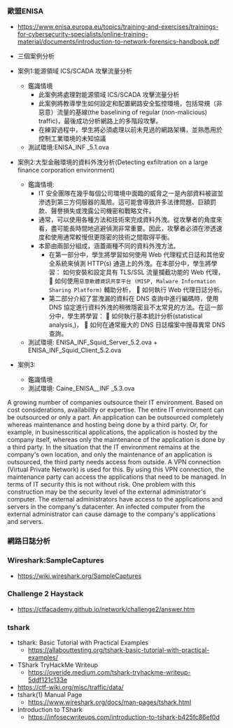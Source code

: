 ### 歐盟ENISA 
- https://www.enisa.europa.eu/topics/training-and-exercises/trainings-for-cybersecurity-specialists/online-training-material/documents/introduction-to-network-forensics-handbook.pdf

- 三個案例分析
- 案例1:能源領域 ICS/SCADA 攻擊流量分析
  - 鑑識情境
    - 此案例將處理對能源領域 ICS/SCADA 攻擊流量分析
    - 此案例將教導學生如何設定和配置網路安全監控環境，包括常規（非惡意）流量的基線(the baselining of regular (non-malicious) traffic)，最後成功分析網路上的多階段攻擊。
    - 在練習過程中，學生將必須處理以前未見過的網路架構，並熟悉用於控制工業環境的未知協議
  - 測試環境:ENISA_INF _5.1.ova 
- 案例2:大型金融環境的資料外洩分析(Detecting exfiltration on a large finance corporation environment)
  - 鑑識情境:
    - IT 安全團隊在幾乎每個公司環境中面臨的威脅之一是內部資料被盜並滲透到第三方伺服器的風險。這可能會導致許多法律問題、巨額罰款、聲譽損失或洩露公司機密和戰略文件。
    - 通常，可以使用各種方法和技術來完成資料外洩。從攻擊者的角度來看，盡可能長時間地逃避偵測非常重要。因此，攻擊者必須在滲透速度和使用通常較慢但更隱密的技術之間取得平衡。
    - 本節由兩部分組成，涵蓋兩種不同的資料外洩方法。
      - 在第一部分中，學生將學習如何使用 Web 代理程式日誌和其他安全系統來偵測 HTTP(s) 通道上的外洩。在本部分中，學生將學習： 如何安裝和設定具有 TLS/SSL 流量攔截功能的 Web 代理，  如何使用`惡意軟體資訊共享平台 (MISP, Malware Information Sharing Platform)` 輔助分析，  如何執行 Web 代理日誌分析。
      - 第二部分介紹了當洩漏的資料在 DNS 查詢中進行編碼時，使用 DNS 協定進行資料外洩的稍微隱密且不太常見的方法。在這一部分中，學生將學習：  如何執行基本統計分析(statistical analysis,)，  如何在通常龐大的 DNS 日誌檔案中搜尋異常 DNS 查詢。
  - 測試環境: ENISA_INF_Squid_Server_5.2.ova   + ENISA_INF_Squid_Client_5.2.ova
- 案例3:
  - 鑑識情境
  - 測試環境: Caine_ENISA__INF _5.3.ova


A growing number of companies outsource their IT environment. Based on cost considerations, availability
or expertise. The entire IT environment can be outsourced or only a part. An application can be outsourced
completely whereas maintenance and hosting being done by a third party. Or, for example, in businesscritical applications, the application is hosted by the company itself, whereas only the maintenance of the
application is done by a third party.
In the situation that the IT environment remains at the company's own location, and only the maintenance
of an application is outsourced, the third party needs access from outside. A VPN connection (Virtual Private
Network) is used for this. By using this VPN connection, the maintenance party can access the applications
that need to be managed.
In terms of IT security this is not without risk. One problem with this construction may be the security level
of the external administrator's computer. The external administrators have access to the applications and
servers in the company's datacenter. An infected computer from the external administrator can cause
damage to the company's applications and servers.


### 網路日誌分析

### Wireshark:SampleCaptures
- https://wiki.wireshark.org/SampleCaptures
### Challenge 2 Haystack
- https://ctfacademy.github.io/network/challenge2/answer.htm

### tshark
- tshark: Basic Tutorial with Practical Examples 
  - https://allabouttesting.org/tshark-basic-tutorial-with-practical-examples/
- TShark TryHackMe Writeup
  - https://overide.medium.com/tshark-tryhackme-writeup-5ddf121c133e
- https://ctf-wiki.org/misc/traffic/data/
- tshark(1) Manual Page
  - https://www.wireshark.org/docs/man-pages/tshark.html
- Introduction to TShark
  - https://infosecwriteups.com/introduction-to-tshark-b425fc86ef0d



